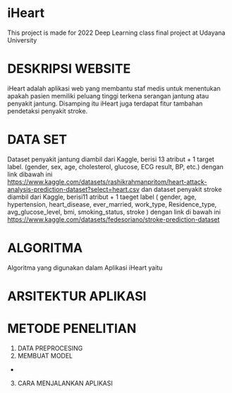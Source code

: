 # iHeart
This project is made for 2022 Deep Learning class final project at Udayana University

# DESKRIPSI WEBSITE
iHeart adalah aplikasi web yang membantu staf medis untuk menentukan apakah pasien memiliki peluang tinggi terkena serangan jantung atau penyakit jantung. Disamping itu iHeart juga terdapat fitur tambahan pendetaksi penyakit stroke. 

# DATA SET
Dataset penyakit jantung diambil dari Kaggle, berisi 13 atribut + 1 target label. (gender, sex, age, cholesterol, glucose, ECG result, BP, etc.) dengan link dibawah ini 
https://www.kaggle.com/datasets/rashikrahmanpritom/heart-attack-analysis-prediction-dataset?select=heart.csv
dan dataset penyakit stroke diambil dari Kaggle, berisi11 atribut + 1 taeget label ( gender, age, hypertension, heart_disease, ever_married, work_type, Residence_type, avg_glucose_level, bmi, smoking_status, stroke ) dengan link di bawah ini
https://www.kaggle.com/datasets/fedesoriano/stroke-prediction-dataset

# ALGORITMA
Algoritma yang digunakan dalam Aplikasi iHeart yaitu 


# ARSITEKTUR APLIKASI


# METODE PENELITIAN
1. DATA PREPROCESING
2. MEMBUAT MODEL
-
3. CARA MENJALANKAN APLIKASI

